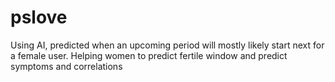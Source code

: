 # pslove
Using AI, predicted when an upcoming period will mostly likely start next for a female user. Helping women to predict fertile window and predict symptoms and correlations
